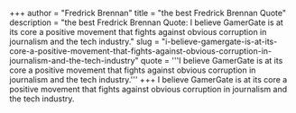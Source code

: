 +++
author = "Fredrick Brennan"
title = "the best Fredrick Brennan Quote"
description = "the best Fredrick Brennan Quote: I believe GamerGate is at its core a positive movement that fights against obvious corruption in journalism and the tech industry."
slug = "i-believe-gamergate-is-at-its-core-a-positive-movement-that-fights-against-obvious-corruption-in-journalism-and-the-tech-industry"
quote = '''I believe GamerGate is at its core a positive movement that fights against obvious corruption in journalism and the tech industry.'''
+++
I believe GamerGate is at its core a positive movement that fights against obvious corruption in journalism and the tech industry.
